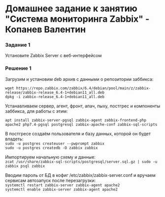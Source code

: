 # Домашнее задание к занятию "Система мониторинга Zabbix" - Копанев Валентин

### Задание 1

Установите Zabbix Server с веб-интерфейсом

### Решение 1

Загрузим и установим deb архив с данными о репозитории заббикса:

`wget https://repo.zabbix.com/zabbix/6.4/debian/pool/main/z/zabbix-release/zabbix-release_6.4-1+debian11_all.deb`  
`dpkg -i zabbix-release_6.4-1+debian11_all.deb`

Устанавливаем сервер, агент, фронт, апач, пыху, постгрес и компоненты заббикса, для работы с этим:

`apt install zabbix-server-pgsql zabbix-agent zabbix-frontend-php apache2 php7.4-pgsql postgresql zabbix-apache-conf zabbix-sql-scripts`

В постгресе создаём пользователя и базу данных, которой он будет владеть:  
`sudo -u postgres createuser --pwprompt zabbix`  
`sudo -u postgres createdb -O zabbix zabbix`

Импортируем начальную схему и данные:  
`zcat /usr/share/zabbix-sql-scripts/postgresql/server.sql.gz | sudo -u zabbix psql zabbix`

Вводим пароль от БД в кофиг /etc/zabbix/zabbix-server.conf и вручаем сервисам автозапуск после перезагрузки:  
`systemctl restart zabbix-server zabbix-agent apache2`   
`systemctl enable zabbix-server zabbix-agent apache2`

